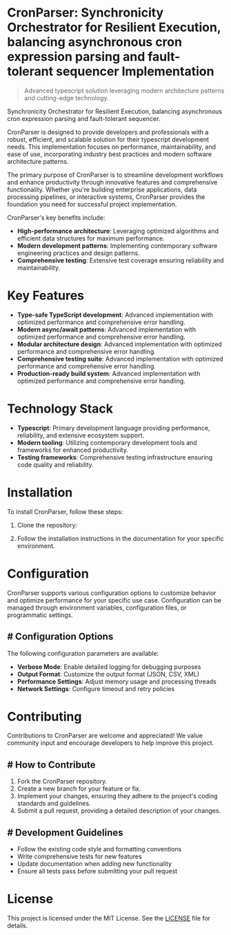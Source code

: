 <!-- fallback_CronParser_20250809234430_28791 -->

# CronParser: Synchronicity Orchestrator for Resilient Execution, balancing asynchronous cron expression parsing and fault-tolerant sequencer Implementation
> Advanced typescript solution leveraging modern architecture patterns and cutting-edge technology.

Synchronicity Orchestrator for Resilient Execution, balancing asynchronous cron expression parsing and fault-tolerant sequencer.

CronParser is designed to provide developers and professionals with a robust, efficient, and scalable solution for their typescript development needs. This implementation focuses on performance, maintainability, and ease of use, incorporating industry best practices and modern software architecture patterns.

The primary purpose of CronParser is to streamline development workflows and enhance productivity through innovative features and comprehensive functionality. Whether you're building enterprise applications, data processing pipelines, or interactive systems, CronParser provides the foundation you need for successful project implementation.

CronParser's key benefits include:

* **High-performance architecture**: Leveraging optimized algorithms and efficient data structures for maximum performance.
* **Modern development patterns**: Implementing contemporary software engineering practices and design patterns.
* **Comprehensive testing**: Extensive test coverage ensuring reliability and maintainability.

# Key Features

* **Type-safe TypeScript development**: Advanced implementation with optimized performance and comprehensive error handling.
* **Modern async/await patterns**: Advanced implementation with optimized performance and comprehensive error handling.
* **Modular architecture design**: Advanced implementation with optimized performance and comprehensive error handling.
* **Comprehensive testing suite**: Advanced implementation with optimized performance and comprehensive error handling.
* **Production-ready build system**: Advanced implementation with optimized performance and comprehensive error handling.

# Technology Stack

* **Typescript**: Primary development language providing performance, reliability, and extensive ecosystem support.
* **Modern tooling**: Utilizing contemporary development tools and frameworks for enhanced productivity.
* **Testing frameworks**: Comprehensive testing infrastructure ensuring code quality and reliability.

# Installation

To install CronParser, follow these steps:

1. Clone the repository:


2. Follow the installation instructions in the documentation for your specific environment.

# Configuration

CronParser supports various configuration options to customize behavior and optimize performance for your specific use case. Configuration can be managed through environment variables, configuration files, or programmatic settings.

## # Configuration Options

The following configuration parameters are available:

* **Verbose Mode**: Enable detailed logging for debugging purposes
* **Output Format**: Customize the output format (JSON, CSV, XML)
* **Performance Settings**: Adjust memory usage and processing threads
* **Network Settings**: Configure timeout and retry policies

# Contributing

Contributions to CronParser are welcome and appreciated! We value community input and encourage developers to help improve this project.

## # How to Contribute

1. Fork the CronParser repository.
2. Create a new branch for your feature or fix.
3. Implement your changes, ensuring they adhere to the project's coding standards and guidelines.
4. Submit a pull request, providing a detailed description of your changes.

## # Development Guidelines

* Follow the existing code style and formatting conventions
* Write comprehensive tests for new features
* Update documentation when adding new functionality
* Ensure all tests pass before submitting your pull request

# License

This project is licensed under the MIT License. See the [LICENSE](https://github.com/laurindoisaac/CronParser/blob/main/LICENSE) file for details.

